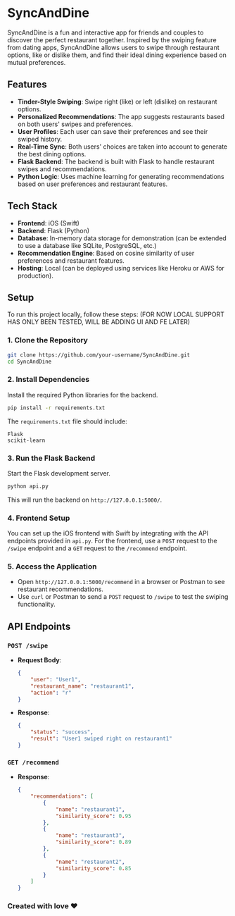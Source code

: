 
# SyncAndDine

SyncAndDine is a fun and interactive app for friends and couples to discover the perfect restaurant together. Inspired by the swiping feature from dating apps, SyncAndDine allows users to swipe through restaurant options, like or dislike them, and find their ideal dining experience based on mutual preferences.

## Features

- **Tinder-Style Swiping**: Swipe right (like) or left (dislike) on restaurant options.
- **Personalized Recommendations**: The app suggests restaurants based on both users' swipes and preferences.
- **User Profiles**: Each user can save their preferences and see their swiped history.
- **Real-Time Sync**: Both users' choices are taken into account to generate the best dining options.
- **Flask Backend**: The backend is built with Flask to handle restaurant swipes and recommendations.
- **Python Logic**: Uses machine learning for generating recommendations based on user preferences and restaurant features.

## Tech Stack

- **Frontend**: iOS (Swift)
- **Backend**: Flask (Python)
- **Database**: In-memory data storage for demonstration (can be extended to use a database like SQLite, PostgreSQL, etc.)
- **Recommendation Engine**: Based on cosine similarity of user preferences and restaurant features.
- **Hosting**: Local (can be deployed using services like Heroku or AWS for production).

## Setup

To run this project locally, follow these steps: (FOR NOW LOCAL SUPPORT HAS ONLY BEEN TESTED, WILL BE ADDING UI AND FE LATER)

### 1. Clone the Repository

```bash
git clone https://github.com/your-username/SyncAndDine.git
cd SyncAndDine
```

### 2. Install Dependencies

Install the required Python libraries for the backend.

```bash
pip install -r requirements.txt
```

The `requirements.txt` file should include:
```
Flask
scikit-learn
```

### 3. Run the Flask Backend

Start the Flask development server.

```bash
python api.py
```

This will run the backend on `http://127.0.0.1:5000/`.

### 4. Frontend Setup

You can set up the iOS frontend with Swift by integrating with the API endpoints provided in `api.py`. For the frontend, use a `POST` request to the `/swipe` endpoint and a `GET` request to the `/recommend` endpoint.

### 5. Access the Application

- Open `http://127.0.0.1:5000/recommend` in a browser or Postman to see restaurant recommendations.
- Use `curl` or Postman to send a `POST` request to `/swipe` to test the swiping functionality.

## API Endpoints

### `POST /swipe`

- **Request Body**:
    ```json
    {
        "user": "User1",
        "restaurant_name": "restaurant1",
        "action": "r"
    }
    ```

- **Response**:
    ```json
    {
        "status": "success",
        "result": "User1 swiped right on restaurant1"
    }
    ```

### `GET /recommend`

- **Response**:
    ```json
    {
        "recommendations": [
            {
                "name": "restaurant1",
                "similarity_score": 0.95
            },
            {
                "name": "restaurant3",
                "similarity_score": 0.89
            },
            {
                "name": "restaurant2",
                "similarity_score": 0.85
            }
        ]
    }
    ```

### Created with love ❤️
